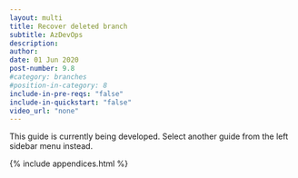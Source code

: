 ```yaml
---
layout: multi
title: Recover deleted branch
subtitle: AzDevOps
description:
author:
date: 01 Jun 2020
post-number: 9.8
#category: branches
#position-in-category: 8
include-in-pre-reqs: "false"
include-in-quickstart: "false"
video_url: "none"
---
```


This guide is currently being developed. Select another guide from the left sidebar menu instead.

<!--
uncomment to add content

{% include prerequisites.html %}

## Topics in this guide

- [Example topic full name](#example-shortname)

{% include video.html %}

## Example {#example-shortname}

Complete the following steps to...

For example, in the following image, ...

![Alt image text placeholder](../assets/images/09-branches/recover/azdev/img-placeholder.png)

-->

{% include appendices.html %}
